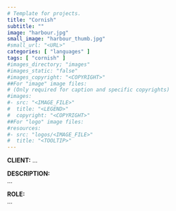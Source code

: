 ```yaml
---
# Template for projects.
title: "Cornish"
subtitle: ""
image: "harbour.jpg"
small_image: "harbour_thumb.jpg"
#small_url: "<URL>"
categories: [ "languages" ]
tags: [ "cornish" ]
#images_directory; "images"
#images_static: "false"
#images_copyright: "<COPYRIGHT>"
##For "image" image files:
# (Only required for caption and specific copyrights)
#images:
#- src: "<IMAGE_FILE>"
#  title: "<LEGEND>"
#  copyright: "<COPYRIGHT>"
##For "logo" image files:
#resources:
#- src: "logos/<IMAGE_FILE>"
#  title: "<TOOLTIP>"
---
```


<b>CLIENT:</b> ...<br>

<b>DESCRIPTION:</b><br>
...<br>

<b>ROLE:</b><br>
...<br>
